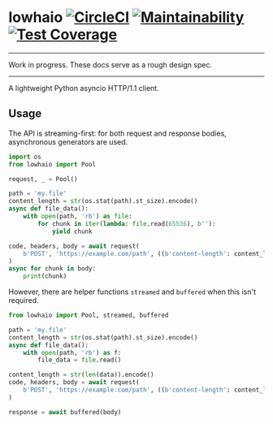 # lowhaio [![CircleCI](https://circleci.com/gh/michalc/lowhaio.svg?style=svg)](https://circleci.com/gh/michalc/lowhaio) [![Maintainability](https://api.codeclimate.com/v1/badges/418d72f1de909bff27b6/maintainability)](https://codeclimate.com/github/michalc/lowhaio/maintainability) [![Test Coverage](https://api.codeclimate.com/v1/badges/418d72f1de909bff27b6/test_coverage)](https://codeclimate.com/github/michalc/lowhaio/test_coverage)

---

Work in progress. These docs serve as a rough design spec.

---


A lightweight Python asyncio HTTP/1.1 client.


## Usage

The API is streaming-first: for both request and response bodies, asynchronous generators are used.

```python
import os
from lowhaio import Pool

request, _ = Pool()

path = 'my.file'
content_length = str(os.stat(path).st_size).encode()
async def file_data():
    with open(path, 'rb') as file:
        for chunk in iter(lambda: file.read(65536), b''):
            yield chunk

code, headers, body = await request(
    b'POST', 'https://example.com/path', ((b'content-length': content_length),), file_data(),
)
async for chunk in body:
    print(chunk)
```

However, there are helper functions `streamed` and `buffered` when this isn't required.

```python
from lowhaio import Pool, streamed, buffered

path = 'my.file'
content_length = str(os.stat(path).st_size).encode()
async def file_data():
    with open(path, 'rb') as f:
        file_data = file.read()

content_length = str(len(data)).encode()
code, headers, body = await request(
    b'POST', 'https://example.com/path', ((b'content-length': content_length),), streamed(file_data()),
)

response = await buffered(body)
```

